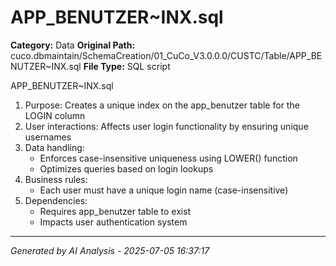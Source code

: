 # APP_BENUTZER~INX.sql

**Category:** Data
**Original Path:** cuco.dbmaintain/SchemaCreation/01_CuCo_V3.0.0.0/CUSTC/Table/APP_BENUTZER~INX.sql
**File Type:** SQL script

APP_BENUTZER~INX.sql
1. Purpose: Creates a unique index on the app_benutzer table for the LOGIN column
2. User interactions: Affects user login functionality by ensuring unique usernames
3. Data handling: 
   - Enforces case-insensitive uniqueness using LOWER() function
   - Optimizes queries based on login lookups
4. Business rules:
   - Each user must have a unique login name (case-insensitive)
5. Dependencies:
   - Requires app_benutzer table to exist
   - Impacts user authentication system

---
*Generated by AI Analysis - 2025-07-05 16:37:17*
